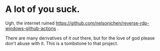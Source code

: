 # A lot of you suck.

Ugh, the internet ruined https://github.com/nelsonjchen/reverse-rdp-windows-github-actions .

There are many derivatives of it out there, but for the love of god please don't abuse with it. This is a tombstone to that project. 

